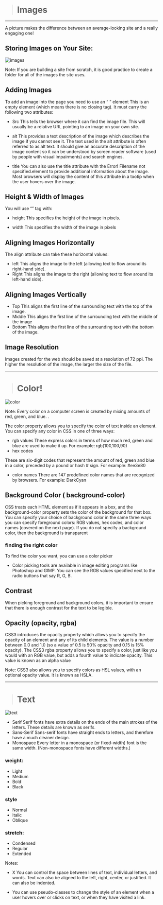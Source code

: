 
>  # Images
___________________________________________________________________

A picture makes the difference between an average-looking site and a really engaging one! 

## Storing Images on Your Site:
![images](https://encrypted-tbn0.gstatic.com/images?q=tbn:ANd9GcQCGeZGIiNTbbnNU2Z-sEM1daKXr6zH7EFhuA&usqp=CAU)

Note: If you are building a site from scratch, it is good practice to create a folder for all of the images the site uses.

## Adding Images 
To add an image into the page you need to use an “ <img>” element This is an empty element (which means there is no closing tag). It must carry the following two attributes:
-	Src 
This tells the browser where it can find the image file. This will usually be a relative URL pointing to an image on your own site.
-	alt 
This provides a text description of the image which describes the image if you cannot see it. 
The text used in the alt attribute is often referred to as alt text. It should give an accurate description of the image content so it can be understood by screen reader software (used by people with visual impairments) and search engines. 

-	title
You can also use the title attribute with the Error! Filename not specified.element to provide additional information about the image. Most browsers will display the content of this attribute in a tootip when the user hovers over the image. 

## Height & Width of Images 
You will use “<img>” tag with: 
-	height 
This specifies the height of the image in pixels. 

-	width 
 This specifies the width of the image in pixels 

## Aligning Images Horizontally 
The align attribute can take these horizontal values:
-	left 
 This aligns the image to the left (allowing text to flow around its right-hand side).
-	Right 
This aligns the image to the right (allowing text to flow around its left-hand side).

## Aligning Images Vertically 
-	Top 
This aligns the first line of the surrounding text with the top of the image. 
-	Middle
This aligns the first line of the surrounding text with the middle of the image 
-	Bottom 
This aligns the first line of the surrounding text with the bottom of the image. 

##  Image Resolution
Images created for the web should be saved at a resolution of 72 ppi. The higher the resolution of the image, the larger the size of the file. 

________________________________________________________________________________________________________________________________

> # Color!

![color](https://miro.medium.com/max/1680/1*ECJO0bO2oHJwm-wlrbr7Ag.png)

Note: Every color on a computer screen is created by mixing amounts of red, green, and blue. 
.

The color property allows you to specify the color of text inside an element. You can specify any color in CSS in one of three ways:
-	rgb values
These express colors in terms of how much red, green and blue are used to make it up. For example: rgb(100,100,90) 
-	hex codes

These are six-digit codes that represent the amount of red, green and blue in a color, preceded by a pound or hash # sign. For example: #ee3e80
-	color names 
There are 147 predefined color names that are recognized by browsers. For example: DarkCyan 
## Background Color ( background-color)

CSS treats each HTML element as if it appears in a box, and the background-color property sets the color of the background for that box. You can specify your choice of background color in the same three ways you can specify foreground colors: RGB values, hex codes, and color names (covered on the next page). If you do not specify a background color, then the background is transparent 

### finding the right color 
To find the color you want, you can use a color picker 
-	Color picking tools are available in image editing programs like Photoshop and GIMP. You can see the RGB values specified next to the radio buttons that say R, G, B. 

## Contrast 
When picking foreground and background colors, it is important to ensure that there is enough contrast for the text to be legible. 

##  Opacity (opacity, rgba) 
CSS3 introduces the opacity property which allows you to specify the opacity of an element and any of its child elements. The value is a number between 0.0 and 1.0 (so a value of 0.5 is 50% opacity and 0.15 is 15% opacity). 
The CSS3 rgba property allows you to specify a color, just like you would with an RGB value, but adds a fourth value to indicate opacity. This value is known as an alpha value 

Note: CSS3 also allows you to specify colors as HSL values, with an optional opacity value. It is known as HSLA. 
___________________________________________________________________________________________________________________________________________________________

> # Text 

![text](https://encrypted-tbn0.gstatic.com/images?q=tbn:ANd9GcT1tAewI46AuEQLDq8uEyj6hG5J01Ly3um5pg&usqp=CAU)


-	Serif 
Serif fonts have extra details on the ends of the main strokes of the letters. These details are known as serifs.
-	Sans-Serif 
 Sans-serif fonts have straight ends to letters, and therefore have a much cleaner design. 
-	Monospace 
Every letter in a monospace (or fixed-width) font is the same width. (Non-monospace fonts have different widths.) 

###  weight:
-	Light 
-	Medium 
-	Bold 
-	Black 
###  style 
-	Normal
-	Italic 
-	Oblique

### stretch:
-	Condensed 
-	Regular
-	Extended 

Notes: 
-	X You can control the space between lines of text, individual letters, and words. Text can also be aligned to the left, right, center, or justified. It can also be indented. 

-	You can use pseudo-classes to change the style of an element when a user hovers over or clicks on text, or when they have visited a link. 

